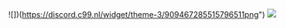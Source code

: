 


![])(https://discord.c99.nl/widget/theme-3/909467285515796511png")
![](https://komarev.com/ghpvc/?username=trey1337&color=00FFFF)
